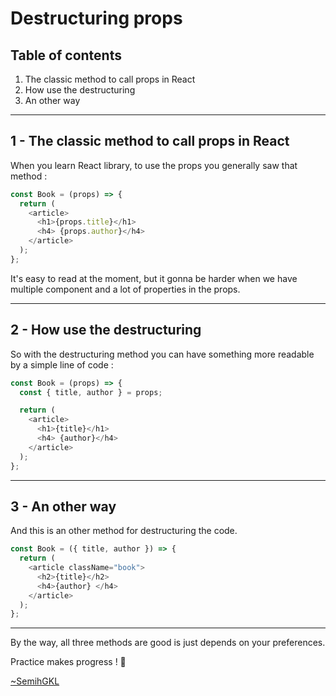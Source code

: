 # Destructuring props

## Table of contents

1. The classic method to call props in React
2. How use the destructuring
3. An other way

---

## 1 - The classic method to call props in React

When you learn React library, to use the props you generally saw that method :

```js
const Book = (props) => {
  return (
    <article>
      <h1>{props.title}</h1>
      <h4> {props.author}</h4>
    </article>
  );
};
```

It's easy to read at the moment, but it gonna be harder when we have multiple component and a lot of properties in the props.

---

## 2 - How use the destructuring

So with the destructuring method you can have something more readable by a simple line of code :

```js
const Book = (props) => {
  const { title, author } = props;

  return (
    <article>
      <h1>{title}</h1>
      <h4> {author}</h4>
    </article>
  );
};
```

---

## 3 - An other way

And this is an other method for destructuring the code.

```js
const Book = ({ title, author }) => {
  return (
    <article className="book">
      <h2>{title}</h2>
      <h4>{author} </h4>
    </article>
  );
};
```

---

By the way, all three methods are good is just depends on your preferences.

Practice makes progress ! :muscle:

[~SemihGKL](https://dev.to/semihgkl)
